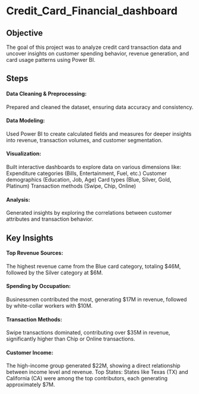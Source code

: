 # Credit_Card_Financial_dashboard

## Objective
The goal of this project was to analyze credit card transaction data and uncover insights on customer spending behavior, revenue generation, and card usage patterns using Power BI.


## Steps
#### Data Cleaning & Preprocessing:
Prepared and cleaned the dataset, ensuring data accuracy and consistency.
#### Data Modeling: 
Used Power BI to create calculated fields and measures for deeper insights into revenue, transaction volumes, and customer segmentation.
#### Visualization:
Built interactive dashboards to explore data on various dimensions like:
Expenditure categories (Bills, Entertainment, Fuel, etc.)
Customer demographics (Education, Job, Age)
Card types (Blue, Silver, Gold, Platinum)
Transaction methods (Swipe, Chip, Online)
#### Analysis:
Generated insights by exploring the correlations between customer attributes and transaction behavior.


## Key Insights
#### Top Revenue Sources:
The highest revenue came from the Blue card category, totaling $46M, followed by the Silver category at $6M.
#### Spending by Occupation:
Businessmen contributed the most, generating $17M in revenue, followed by white-collar workers with $10M.
#### Transaction Methods: 
Swipe transactions dominated, contributing over $35M in revenue, significantly higher than Chip or Online transactions.
#### Customer Income: 
The high-income group generated $22M, showing a direct relationship between income level and revenue.
Top States: States like Texas (TX) and California (CA) were among the top contributors, each generating approximately $7M.
